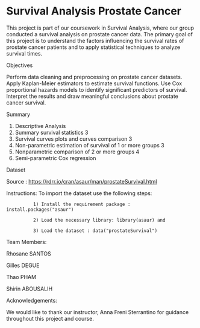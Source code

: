 # Survival Analysis Prostate Cancer

This project is part of our coursework in Survival Analysis, where our group conducted a survival analysis on prostate cancer data. The primary goal of this project is to understand the factors influencing the survival rates of prostate cancer patients and to apply statistical techniques to analyze survival times.

Objectives

Perform data cleaning and preprocessing on prostate cancer datasets.
Apply Kaplan-Meier estimators to estimate survival functions.
Use Cox proportional hazards models to identify significant predictors of survival.
Interpret the results and draw meaningful conclusions about prostate cancer survival.

Summary 
​​
1) Descriptive Analysis 
2)	Summary survival statistics	3
3)	Survival curves plots and curves comparison	3
4)	Non-parametric estimation of survival of 1 or more groups	3
5)	Nonparametric comparison of 2 or more groups	4
6)	Semi-parametric Cox regression


Dataset

Source : https://rdrr.io/cran/asaur/man/prostateSurvival.html

Instructions: To import the dataset use the following steps: 

              1) Install the requirement package : install.packages("asaur")
              
              2) Load the necessary library: library(asaur) and
              
              3) Load the dataset : data("prostateSurvival")


Team Members:

Rhosane SANTOS

Gilles DEGUE

Thao PHAM 

Shirin ABOUSALIH




Acknowledgements:

We would like to thank our instructor, Anna Freni Sterrantino for guidance throughout this project and course.
